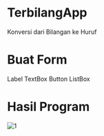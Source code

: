 # TerbilangApp
Konversi dari Bilangan ke Huruf

# Buat Form
 Label TextBox Button ListBox
 
# Hasil Program
![1](https://user-images.githubusercontent.com/29158899/46188149-9404c100-c311-11e8-9ab1-b93b92efb94f.PNG)


